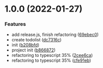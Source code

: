 # 1.0.0 (2022-01-27)


### Features

* add release.js, finish refactoring ([69ebec0](https://github.com/LinkSofuny/frag-upload/commit/69ebec0223ae17aa5672fb4a30e8ba2c66e81576))
* create todolist ([dc7316c](https://github.com/LinkSofuny/frag-upload/commit/dc7316ca0204ca1ca55c3c2a636ab6f7d33f6315))
* init ([b208bfd](https://github.com/LinkSofuny/frag-upload/commit/b208bfda29677a07b4c0d1cce53b00415d061d53))
* project init ([b866872](https://github.com/LinkSofuny/frag-upload/commit/b8668729aad8bb6a7c554508ddcf93390605e0aa))
* refactoring to typescript 35% ([2cee6ca](https://github.com/LinkSofuny/frag-upload/commit/2cee6ca6003237d73d4235ee49e295cd6e97f64b))
* refactoring to typescript 35% ([cfe91eb](https://github.com/LinkSofuny/frag-upload/commit/cfe91ebe999e898c81085293c3822bcdade64135))




